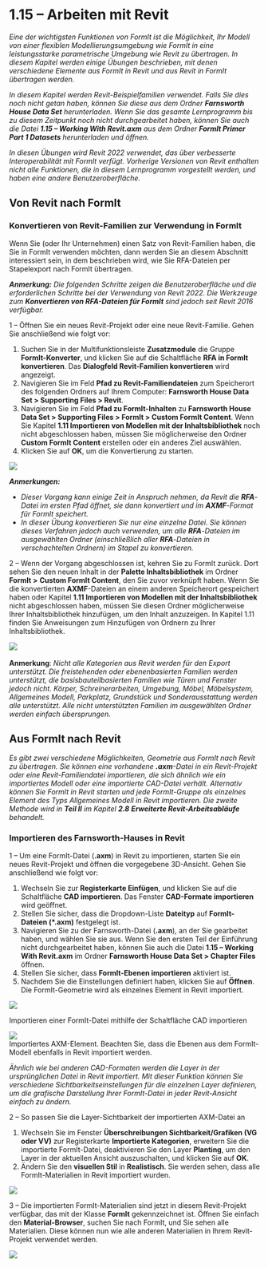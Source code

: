 # 1.15 – Arbeiten mit Revit

_Eine der wichtigsten Funktionen von FormIt ist die Möglichkeit, Ihr Modell von einer flexiblen Modellierungsumgebung wie FormIt in eine leistungsstarke parametrische Umgebung wie Revit zu übertragen. In diesem Kapitel werden einige Übungen beschrieben, mit denen verschiedene Elemente aus FormIt in Revit und aus Revit in FormIt übertragen werden._

_In diesem Kapitel werden Revit-Beispielfamilien verwendet. Falls Sie dies noch nicht getan haben, können Sie diese aus dem Ordner **Farnsworth House Data Set** herunterladen. Wenn Sie das gesamte Lernprogramm bis zu diesem Zeitpunkt noch nicht durchgearbeitet haben, können Sie auch die Datei **1.15 – Working With Revit.axm** aus dem Ordner **FormIt Primer Part 1 Datasets** herunterladen und öffnen._

_In diesen Übungen wird Revit 2022 verwendet, das über verbesserte Interoperabilität mit FormIt verfügt. Vorherige Versionen von Revit enthalten nicht alle Funktionen, die in diesem Lernprogramm vorgestellt werden, und haben eine andere Benutzeroberfläche._

## Von Revit nach FormIt

### Konvertieren von Revit-Familien zur Verwendung in FormIt

Wenn Sie \(oder Ihr Unternehmen\) einen Satz von Revit-Familien haben, die Sie in FormIt verwenden möchten, dann werden Sie an diesem Abschnitt interessiert sein, in dem beschrieben wird, wie Sie RFA-Dateien per Stapelexport nach FormIt übertragen.

_**Anmerkung:**_ _Die folgenden Schritte zeigen die Benutzeroberfläche und die erforderlichen Schritte bei der Verwendung von Revit 2022. Die Werkzeuge zum_ _**Konvertieren von RFA-Dateien für FormIt**_ _sind jedoch seit Revit 2016 verfügbar._

1 – Öffnen Sie ein neues Revit-Projekt oder eine neue Revit-Familie. Gehen Sie anschließend wie folgt vor:

1. Suchen Sie in der Multifunktionsleiste **Zusatzmodule** die Gruppe **FormIt-Konverter**, und klicken Sie auf die Schaltfläche **RFA in FormIt konvertieren**. Das **Dialogfeld Revit-Familien konvertieren** wird angezeigt.
2. Navigieren Sie im Feld **Pfad zu Revit-Familiendateien** zum Speicherort des folgenden Ordners auf Ihrem Computer: **Farnsworth House Data Set &gt; Supporting Files &gt; Revit**.
3. Navigieren Sie im Feld **Pfad zu FormIt-Inhalten** zu **Farnsworth House Data Set &gt; Supporting Files &gt; FormIt &gt; Custom FormIt Content**. Wenn Sie Kapitel **1.11 Importieren von Modellen mit der Inhaltsbibliothek** noch nicht abgeschlossen haben, müssen Sie möglicherweise den Ordner **Custom FormIt Content** erstellen oder ein anderes Ziel auswählen.
4. Klicken Sie auf **OK**, um die Konvertierung zu starten.

![](../../.gitbook/assets/0%20%2823%29.png)

_**Anmerkungen:**_

* _Dieser Vorgang kann einige Zeit in Anspruch nehmen, da Revit die_ _**RFA**_-_Datei im ersten Pfad öffnet, sie dann konvertiert und im_ _**AXMF**_-_Format für FormIt speichert._
* _In dieser Übung konvertieren Sie nur eine einzelne Datei. Sie können dieses Verfahren jedoch auch verwenden, um alle_ _**RFA**_-_Dateien im ausgewählten Ordner \(einschließlich aller_ _**RFA**_-_Dateien in verschachtelten Ordnern\) im Stapel zu konvertieren._

2 – Wenn der Vorgang abgeschlossen ist, kehren Sie zu FormIt zurück. Dort sehen Sie den neuen Inhalt in der **Palette Inhaltsbibliothek** im Ordner **FormIt &gt;** **Custom FormIt Content**, den Sie zuvor verknüpft haben. Wenn Sie die konvertierten **AXMF**-Dateien an einem anderen Speicherort gespeichert haben oder Kapitel **1.11 Importieren von Modellen mit der Inhaltsbibliothek** nicht abgeschlossen haben, müssen Sie diesen Ordner möglicherweise Ihrer Inhaltsbibliothek hinzufügen, um den Inhalt anzuzeigen. In Kapitel 1.11 finden Sie Anweisungen zum Hinzufügen von Ordnern zu Ihrer Inhaltsbibliothek.

![](../../.gitbook/assets/1%20%2824%29.png)‌

**Anmerkung**: _Nicht alle Kategorien aus Revit werden für den Export unterstützt. Die freistehenden oder ebenenbasierten Familien werden unterstützt, die basisbauteilbasierten Familien wie Türen und Fenster jedoch nicht. Körper, Schreinerarbeiten, Umgebung, Möbel, Möbelsystem, Allgemeines Modell, Parkplatz, Grundstück und Sonderausstattung werden alle unterstützt. Alle nicht unterstützten Familien im ausgewählten Ordner werden einfach übersprungen._

## Aus FormIt nach Revit

_Es gibt zwei verschiedene Möglichkeiten, Geometrie aus FormIt nach Revit zu übertragen. Sie können eine vorhandene_ _**.axm**-Datei in ein Revit-Projekt oder eine Revit-Familiendatei importieren, die sich ähnlich wie ein importiertes Modell oder eine importierte CAD-Datei verhält. Alternativ können Sie FormIt in Revit starten und jede FormIt-Gruppe als einzelnes Element des Typs Allgemeines Modell in Revit importieren. Die zweite Methode wird in **Teil II** im Kapitel_ _**2.8**_ _**Erweiterte Revit-Arbeitsabläufe** behandelt._

### Importieren des Farnsworth-Hauses in Revit

1 – Um eine FormIt-Datei \(**.axm**\) in Revit zu importieren, starten Sie ein neues Revit-Projekt und öffnen die vorgegebene 3D-Ansicht. Gehen Sie anschließend wie folgt vor:

1. Wechseln Sie zur **Registerkarte Einfügen**, und klicken Sie auf die Schaltfläche **CAD importieren**. Das Fenster **CAD-Formate importieren** wird geöffnet.
2. Stellen Sie sicher, dass die Dropdown-Liste **Dateityp** auf **FormIt-Dateien \(\*.axm\)** festgelegt ist.
3. Navigieren Sie zu der Farnsworth-Datei (**.axm**), an der Sie gearbeitet haben, und wählen Sie sie aus. Wenn Sie den ersten Teil der Einführung nicht durchgearbeitet haben, können Sie auch die Datei **1.15 – Working With Revit.axm** im Ordner **Farnsworth House Data Set &gt; Chapter Files** öffnen.
4. Stellen Sie sicher, dass **FormIt-Ebenen importieren** aktiviert ist.
5. Nachdem Sie die Einstellungen definiert haben, klicken Sie auf **Öffnen**. Die FormIt-Geometrie wird als einzelnes Element in Revit importiert.

![](../../.gitbook/assets/2%20%2824%29.png)

Importieren einer FormIt-Datei mithilfe der Schaltfläche CAD importieren

![](../../.gitbook/assets/3%20%2821%29.png)  
Importiertes AXM-Element. Beachten Sie, dass die Ebenen aus dem FormIt-Modell ebenfalls in Revit importiert werden.

_Ähnlich wie bei anderen CAD-Formaten werden die Layer in der ursprünglichen Datei in Revit importiert. Mit dieser Funktion können Sie verschiedene Sichtbarkeitseinstellungen für die einzelnen Layer definieren, um die grafische Darstellung Ihrer FormIt-Datei in jeder Revit-Ansicht einfach zu ändern._

2 – So passen Sie die Layer-Sichtbarkeit der importierten AXM-Datei an

1. Wechseln Sie im Fenster **Überschreibungen Sichtbarkeit/Grafiken \(VG oder VV\)** zur Registerkarte **Importierte Kategorien**, erweitern Sie die importierte FormIt-Datei, deaktivieren Sie den Layer **Planting**, um den Layer in der aktuellen Ansicht auszuschalten, und klicken Sie auf **OK**.
2. Ändern Sie den **visuellen Stil** in **Realistisch**. Sie werden sehen, dass alle FormIt-Materialien in Revit importiert wurden.

![](../../.gitbook/assets/4%20%2820%29.png)

3 – Die importierten FormIt-Materialien sind jetzt in diesem Revit-Projekt verfügbar, das mit der Klasse **FormIt** gekennzeichnet ist. Öffnen Sie einfach den **Material-Browser**, suchen Sie nach FormIt, und Sie sehen alle Materialien. Diese können nun wie alle anderen Materialien in Ihrem Revit-Projekt verwendet werden.

![](../../.gitbook/assets/5%20%2819%29.png)

